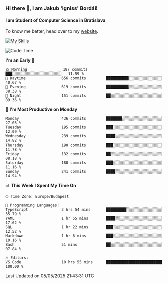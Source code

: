 ### Hi there 👋, I am Jakub 'igniss' Bordáš

#### I am Student of Computer Science in Bratislava
To know me better, head over to my [website](https://bordas.sk).

[![My Skills](https://skillicons.dev/icons?i=js,typescript,html,css,figma,svelte,vue,next,postgresql,nest,express,nodejs)](https://bordas.sk)


<!--START_SECTION:waka-->
![Code Time](http://img.shields.io/badge/Code%20Time-1%2C872%20hrs%2011%20mins-blue)

**I'm an Early 🐤** 

```text
🌞 Morning                187 commits         ███░░░░░░░░░░░░░░░░░░░░░░   11.59 % 
🌆 Daytime                656 commits         ██████████░░░░░░░░░░░░░░░   40.67 % 
🌃 Evening                619 commits         ██████████░░░░░░░░░░░░░░░   38.38 % 
🌙 Night                  151 commits         ██░░░░░░░░░░░░░░░░░░░░░░░   09.36 % 
```
📅 **I'm Most Productive on Monday** 

```text
Monday                   436 commits         ███████░░░░░░░░░░░░░░░░░░   27.03 % 
Tuesday                  195 commits         ███░░░░░░░░░░░░░░░░░░░░░░   12.09 % 
Wednesday                239 commits         ████░░░░░░░░░░░░░░░░░░░░░   14.82 % 
Thursday                 190 commits         ███░░░░░░░░░░░░░░░░░░░░░░   11.78 % 
Friday                   132 commits         ██░░░░░░░░░░░░░░░░░░░░░░░   08.18 % 
Saturday                 180 commits         ███░░░░░░░░░░░░░░░░░░░░░░   11.16 % 
Sunday                   241 commits         ████░░░░░░░░░░░░░░░░░░░░░   14.94 % 
```


📊 **This Week I Spent My Time On** 

```text
🕑︎ Time Zone: Europe/Budapest

💬 Programming Languages: 
TypeScript               3 hrs 54 mins       █████████░░░░░░░░░░░░░░░░   35.79 % 
YAML                     1 hr 55 mins        ████░░░░░░░░░░░░░░░░░░░░░   17.62 % 
SQL                      1 hr 22 mins        ███░░░░░░░░░░░░░░░░░░░░░░   12.52 % 
Markdown                 1 hr 6 mins         ███░░░░░░░░░░░░░░░░░░░░░░   10.16 % 
Bash                     51 mins             ██░░░░░░░░░░░░░░░░░░░░░░░   07.84 % 

🔥 Editors: 
VS Code                  10 hrs 55 mins      █████████████████████████   100.00 % 
```


 Last Updated on 05/05/2025 21:43:31 UTC
<!--END_SECTION:waka-->
